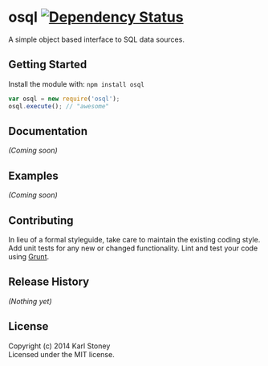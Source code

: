 # osql  [![Dependency Status](https://david-dm.org/karl/osql.svg)](https://david-dm.org/karl/osql)

A simple object based interface to SQL data sources.

## Getting Started
Install the module with: `npm install osql`

```javascript
var osql = new require('osql');
osql.execute(); // "awesome"
```

## Documentation
_(Coming soon)_

## Examples
_(Coming soon)_

## Contributing
In lieu of a formal styleguide, take care to maintain the existing coding style. Add unit tests for any new or changed functionality. Lint and test your code using [Grunt](http://gruntjs.com/).

## Release History
_(Nothing yet)_

## License
Copyright (c) 2014 Karl Stoney  
Licensed under the MIT license.
